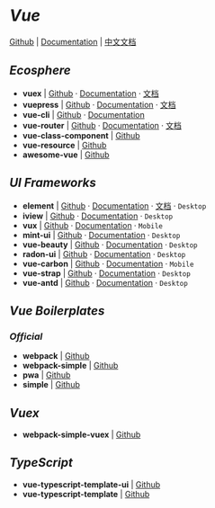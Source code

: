 # _Vue_

[Github](https://github.com/vuejs/vue) | [Documentation](https://vuejs.org/) | [中文文档](https://cn.vuejs.org/)


## _Ecosphere_

- **vuex** | [Github](https://github.com/vuejs/vuex) · [Documentation](https://vuex.vuejs.org/) · [文档](https://vuex.vuejs.org/zh/)
- **vuepress** | [Github](https://github.com/vuejs/vuepress) · [Documentation](https://vuepress.vuejs.org/) · [文档](https://vuepress.vuejs.org/zh/)
- **vue-cli** | [Github](https://github.com/vuejs/vue-cli) · [Documentation](https://cli.vuejs.org/)
- **vue-router** | [Github](https://github.com/vuejs/vue-router) · [Documentation](https://router.vuejs.org/) · [文档](https://router.vuejs.org/zh/)
- **vue-class-component** | [Github](https://github.com/vuejs/vue-class-component)
- **vue-resource** | [Github](https://github.com/pagekit/vue-resource)
- **awesome-vue** | [Github](https://github.com/vuejs/awesome-vue)


## _UI Frameworks_

- **element** | [Github](https://github.com/ElemeFE/element) · [Documentation](http://element.eleme.io/#/en-US) · [文档](http://element.eleme.io/#/zh-CN) · `Desktop`
- **iview** | [Github](https://github.com/iview/iview) · [Documentation](https://www.iviewui.com/)  · `Desktop`
- **vux** | [Github](https://github.com/airyland/vux) · [Documentation](https://vux.li/#/)  · `Mobile`
- **mint-ui** | [Github](https://github.com/ElemeFE/mint-ui) · [Documentation](http://mint-ui.github.io/docs/#!/) · `Desktop`
- **vue-beauty** | [Github](https://github.com/FE-Driver/vue-beauty) · [Documentation](https://fe-driver.github.io/vue-beauty/) · `Desktop`
- **radon-ui** | [Github](https://github.com/luojilab/radon-ui) · [Documentation](https://luojilab.github.io/radon-ui/0.5.0/) · `Desktop`
- **vue-carbon** | [Github](https://github.com/myronliu347/vue-carbon) · [Documentation](https://myronliu347.github.io/vue-carbon/) · `Mobile`
- **vue-strap** | [Github](https://github.com/yuche/vue-strap) · [Documentation](http://yuche.github.io/vue-strap/) · `Desktop`
- **vue-antd** | [Github](https://github.com/okoala/vue-antd) · [Documentation](http://okoala.github.io/vue-antd/#!/components) · `Desktop`


## _Vue Boilerplates_

### _Official_

- **webpack** | [Github](https://github.com/vuejs-templates/webpack)
- **webpack-simple** | [Github](https://github.com/vuejs-templates/webpack-simple)
- **pwa** | [Github](https://github.com/vuejs-templates/pwa)
- **simple** | [Github](https://github.com/vuejs-templates/simple)

## _Vuex_

- **webpack-simple-vuex** | [Github](https://github.com/ulivz/webpack-simple-vuex)

## _TypeScript_

- **vue-typescript-template-ui** | [Github](https://github.com/ulivz/vue-typescript-template-ui)
- **vue-typescript-template** | [Github](https://github.com/ulivz/vue-typescript-template)

